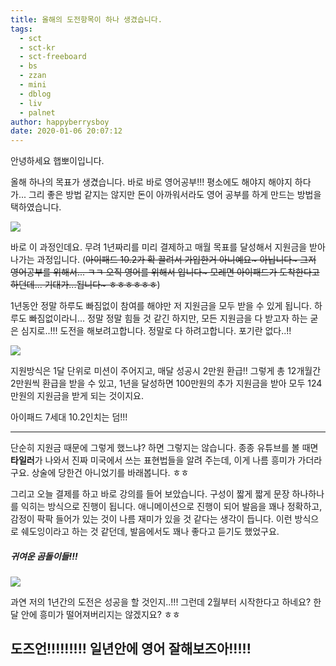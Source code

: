```yaml
---
title: 올해의 도전항목이 하나 생겼습니다.
tags:
  - sct
  - sct-kr
  - sct-freeboard
  - bs
  - zzan
  - mini
  - dblog
  - liv
  - palnet
author: happyberrysboy
date: 2020-01-06 20:07:12
---
```


안녕하세요 햅뽀이입니다.

올해 하나의 목표가 생겼습니다. 바로 바로 영어공부!!! 평소에도 해야지 해야지 하다가... 그리 좋은 방법 같지는 않지만 돈이 아까워서라도 영어 공부를 하게 만드는 방법을 택하였습니다.

![](https://cdn.steemitimages.com/DQmamjTyndzXoeZnZ1rRKMFCgF4frT7zvhhh4Gsx73wuvvo/image.png)

바로 이 과정인데요. 무려 1년짜리를 미리 결제하고 매월 목표를 달성해서 지원금을 받아나가는 과정입니다.
(~~아이패드 10.2가 확 끌려서 가입한거 아니예요~ 아닙니다~ 그저 영어공부를 위해서... ㅋㅋ 오직 영어를 위해서 입니다~ 모레면 아이패드가 도착한다고 하던데... 기대가...됩니다~ ㅎㅎㅎㅎㅎㅎ~~)

1년동안 정말 하루도 빠짐없이 참여를 해야만 저 지원금을 모두 받을 수 있게 됩니다. 하루도 빠짐없이라니... 정말 정말 힘들 것 같긴 하지만, 모든 지원금을 다 받고자 하는 굳은 심지로..!!! 도전을 해보려고합니다. 정말로 다 하려고합니다. 포기란 없다..!!

![](https://cdn.steemitimages.com/DQmaY9fYvt6VgkX442bR7fYEyQgYjCJ6bXJPsTpQudGAZiq/image.png)

지원방식은 1달 단위로 미션이 주어지고, 매달 성공시 2만원 환급!! 그렇게 총 12개월간 2만원씩 환급을 받을 수 있고, 1년을 달성하면 100만원의 추가 지원금을 받아 모두 124만원의 지원금을 받게 되는 것이지요.

아이패드 7세대 10.2인치는 덤!!!

___

단순히 지원금 때문에 그렇게 했느냐? 하면 그렇지는 않습니다. 종종 유튜브를 볼 때면 **타일러**가 나와서 진짜 미국에서 쓰는 표현법들을 알려 주는데, 이게 나름 흥미가 가더라구요. 상술에 당한건 아니었기를 바래봅니다. ㅎㅎ

그리고 오늘 결제를 하고 바로 강의를 들어 보았습니다. 구성이 짧게 짧게 문장 하나하나를 익히는 방식으로 진행이 됩니다. 애니메이션으로 진행이 되어 발음을 꽤나 정확하고, 감정이 팍팍 들어가 있는 것이 나름 재미가 있을 것 같다는 생각이 듭니다. 이런 방식으로 쉐도잉이라고 하는 것 같던데, 발음에서도 꽤나 좋다고 듣기도 했었구요.

##### 귀여운 곰돌이들!!!
![](https://cdn.steemitimages.com/DQmVBmgyaUYBBodwtKE89rSKXwG2upbcqrzFsBdmu62tMyZ/image.png)


과연 저의 1년간의 도전은 성공을 할 것인지..!!! 그런데 2월부터 시작한다고 하네요? 한달 안에 흥미가 떨어져버리지는 않겠지요? ㅎㅎ

## 도즈언!!!!!!!!! 일년안에 영어 잘해보즈아!!!!!